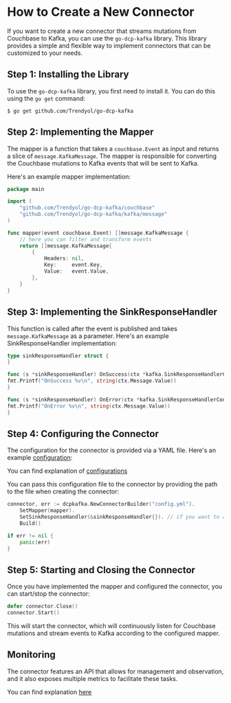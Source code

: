# How to Create a New Connector

If you want to create a new connector that streams mutations from Couchbase to Kafka, you can use the `go-dcp-kafka` library. 
This library provides a simple and flexible way to implement connectors that can be customized to your needs.

## Step 1: Installing the Library

To use the `go-dcp-kafka` library, you first need to install it. You can do this using the `go get` command:

```
$ go get github.com/Trendyol/go-dcp-kafka

```

## Step 2: Implementing the Mapper

The mapper is a function that takes a `couchbase.Event` as input and returns a slice of `message.KafkaMessage`. 
The mapper is responsible for converting the Couchbase mutations to Kafka events that will be sent to Kafka.

Here's an example mapper implementation:

```go
package main

import (
	"github.com/Trendyol/go-dcp-kafka/couchbase"
	"github.com/Trendyol/go-dcp-kafka/kafka/message"
)

func mapper(event couchbase.Event) []message.KafkaMessage {
	// here you can filter and transform events
	return []message.KafkaMessage{
		{
			Headers: nil,
			Key:     event.Key,
			Value:   event.Value,
		},
	}
}
```

## Step 3: Implementing the SinkResponseHandler

This function is called after the event is published and takes `message.KafkaMessage` as a parameter.
Here's an example SinkResponseHandler implementation:

```go
type sinkResponseHandler struct {
}

func (s *sinkResponseHandler) OnSuccess(ctx *kafka.SinkResponseHandlerContext) {
fmt.Printf("OnSuccess %v\n", string(ctx.Message.Value))
}

func (s *sinkResponseHandler) OnError(ctx *kafka.SinkResponseHandlerContext) {
fmt.Printf("OnError %v\n", string(ctx.Message.Value))
}
```

## Step 4: Configuring the Connector

The configuration for the connector is provided via a YAML file. Here's an example [configuration](https://github.com/Trendyol/go-dcp-kafka/blob/master/example/config.yml):

You can find explanation of [configurations](https://github.com/Trendyol/go-dcp#configuration)

You can pass this configuration file to the connector by providing the path to the file when creating the connector:
```go
connector, err := dcpkafka.NewConnectorBuilder("config.yml").
    SetMapper(mapper).
	SetSinkResponseHandler(&sinkResponseHandler{}). // if you want to add callback func
    Build()

if err != nil {
	panic(err)
}
```

## Step 5: Starting and Closing the Connector

Once you have implemented the mapper and configured the connector, you can start/stop the connector:

```go
defer connector.Close()
connector.Start()
```

This will start the connector, which will continuously listen for Couchbase mutations and stream events to Kafka according to the configured mapper.

## Monitoring

The connector features an API that allows for management and observation, and it also exposes multiple metrics to facilitate these tasks.

You can find explanation [here](https://github.com/Trendyol/go-dcp#monitoring)
